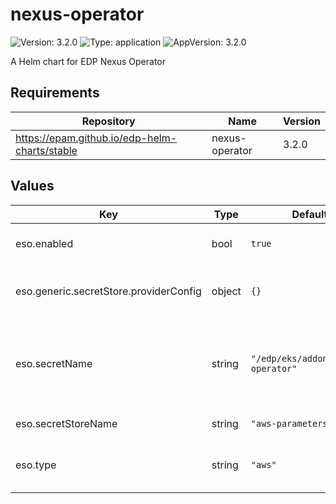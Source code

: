 # nexus-operator

![Version: 3.2.0](https://img.shields.io/badge/Version-3.2.0-informational?style=flat-square) ![Type: application](https://img.shields.io/badge/Type-application-informational?style=flat-square) ![AppVersion: 3.2.0](https://img.shields.io/badge/AppVersion-3.2.0-informational?style=flat-square)

A Helm chart for EDP Nexus Operator

## Requirements

| Repository | Name | Version |
|------------|------|---------|
| https://epam.github.io/edp-helm-charts/stable | nexus-operator | 3.2.0 |

## Values

| Key | Type | Default | Description |
|-----|------|---------|-------------|
| eso.enabled | bool | `true` | Install components of the ESO. |
| eso.generic.secretStore.providerConfig | object | `{}` | Defines SecretStore provider configuration. |
| eso.secretName | string | `"/edp/eks/addons/nexus-operator"` | Value name in AWS ParameterStore, AWS SecretsManager or other Secret Store. |
| eso.secretStoreName | string | `"aws-parameterstore"` | Defines Secret Store name. |
| eso.type | string | `"aws"` | Defines provider type. One of `aws` or `generic`. |

